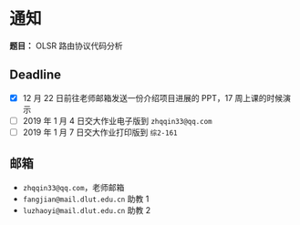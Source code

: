  # 通知

**题目：** OLSR 路由协议代码分析

## Deadline

- [x] 12 月 22 日前往老师邮箱发送一份介绍项目进展的 PPT，17 周上课的时候演示
- [ ] 2019 年 1 月 4 日交大作业电子版到 `zhqqin33@qq.com`
- [ ] 2019 年 1 月 7 日交大作业打印版到 `综2-161`

## 邮箱
- `zhqqin33@qq.com`，老师邮箱
- `fangjian@mail.dlut.edu.cn` 助教 1
- `luzhaoyi@mail.dlut.edu.cn` 助教 2
